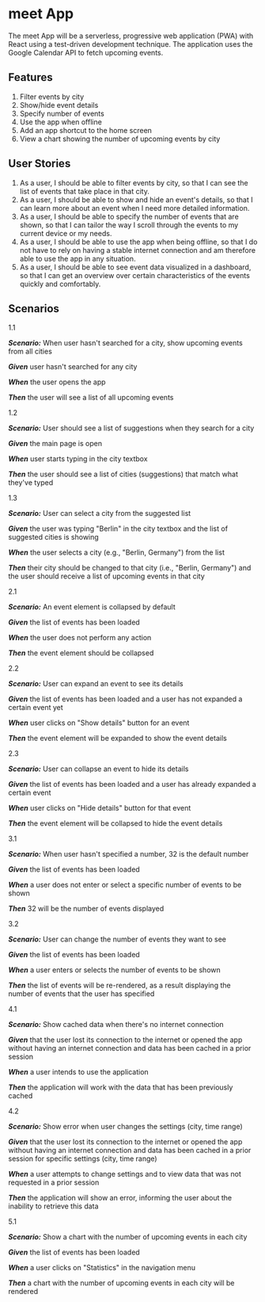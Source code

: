# meet App

The meet App will be a serverless, progressive web application (PWA) with React using a test-driven development technique. The application uses the Google Calendar API to fetch upcoming events.

## Features

1. Filter events by city
2. Show/hide event details
3. Specify number of events
4. Use the app when offline
5. Add an app shortcut to the home screen
6. View a chart showing the number of upcoming events by city

## User Stories

1. As a user, I should be able to filter events by city, so that I can see the list of events that take place in that city.
2. As a user, I should be able to show and hide an event's details, so that I can learn more about an event when I need more detailed information.
3. As a user, I should be able to specify the number of events that are shown, so that I can tailor the way I scroll through the events to my current device or my needs.
4. As a user, I should be able to use the app when being offline, so that I do not have to rely on having a stable internet connection and am therefore able to use the app in any situation.
5. As a user, I should be able to see event data visualized in a dashboard, so that I can get an overview over certain characteristics of the events quickly and comfortably.

## Scenarios

1.1

***Scenario:*** When user hasn't searched for a city, show upcoming events from all cities

***Given*** user hasn't searched for any city

***When*** the user opens the app

***Then*** the user will see a list of all upcoming events

1.2

***Scenario:*** User should see a list of suggestions when they search for a city

***Given*** the main page is open

***When*** user starts typing in the city textbox

***Then*** the user should see a list of cities (suggestions) that match what they've typed

1.3

***Scenario:*** User can select a city from the suggested list

***Given*** the user was typing "Berlin" in the city textbox and the list of suggested cities is showing

***When*** the user selects a city (e.g., "Berlin, Germany") from the list

***Then*** their city should be changed to that city (i.e., "Berlin, Germany") and the user should receive a list of upcoming events in that city

2.1

***Scenario:*** An event element is collapsed by default

***Given*** the list of events has been loaded

***When*** the user does not perform any action

***Then*** the event element should be collapsed

2.2

***Scenario:*** User can expand an event to see its details

***Given*** the list of events has been loaded and a user has not expanded a certain event yet

***When*** user clicks on "Show details" button for an event

***Then*** the event element will be expanded to show the event details

2.3

***Scenario:*** User can collapse an event to hide its details

***Given*** the list of events has been loaded and a user has already expanded a certain event

***When*** user clicks on "Hide details" button for that event

***Then*** the event element will be collapsed to hide the event details

3.1

***Scenario:*** When user hasn't specified a number, 32 is the default number

***Given*** the list of events has been loaded

***When*** a user does not enter or select a specific number of events to be shown

***Then*** 32 will be the number of events displayed

3.2

***Scenario:*** User can change the number of events they want to see

***Given*** the list of events has been loaded

***When*** a user enters or selects the number of events to be shown

***Then*** the list of events will be re-rendered, as a result displaying the number of events that the user has specified

4.1

***Scenario:*** Show cached data when there's no internet connection

***Given*** that the user lost its connection to the internet or opened the app without having an internet connection and data has been cached in a prior session

***When*** a user intends to use the application

***Then*** the application will work with the data that has been previously cached

4.2

***Scenario:*** Show error when user changes the settings (city, time range)

***Given*** that the user lost its connection to the internet or opened the app without having an internet connection and data has been cached in a prior session for specific settings (city, time range)

***When*** a user attempts to change settings and to view data that was not requested in a prior session

***Then*** the application will show an error, informing the user about the inability to retrieve this data

5.1

***Scenario:*** Show a chart with the number of upcoming events in each city

***Given*** the list of events has been loaded

***When*** a user clicks on "Statistics" in the navigation menu

***Then*** a chart with the number of upcoming events in each city will be rendered
